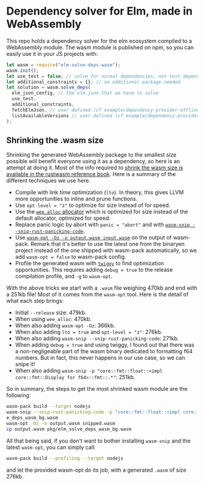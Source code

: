 # Dependency solver for Elm, made in WebAssembly

This repo holds a dependency solver for the elm ecosystem compiled to a WebAssembly module.
The wasm module is published on npm, so you can easily use it in your JS projects with:

```js
let wasm = require("elm-solve-deps-wasm");
wasm.init();
let use_test = false; // solve for normal dependencies, not test dependencies
let additional_constraints = {}; // no additional package needed
let solution = wasm.solve_deps(
  elm_json_config, // the elm.json that we have to solve
  use_test,
  additional_constraints,
  fetchElmJson, // user defined (cf example/dependency-provider-offline.js)
  listAvailableVersions // user defined (cf example/dependency-provider-offline.js)
);
```

## Shrinking the .wasm size

Shrinking the generated WebAssembly package to the smallest size possible will benefit everyone using it as a dependency, so here is an attempt at doing it.
Most of the info required to [shrink the wasm size is available in the rustwasm reference book][shrink-wasm].
Here is a summary of the different techniques we use here.

- Compile with link time optimization (`lto`). In theory, this gives LLVM more opportunities to inline and prune functions.
- Use `opt-level = "z"` to optimize for size instead of for speed.
- Use the [`wee_alloc` allocator][wee_alloc] which is optimized for size instead of the default allocator, optimized for speed.
- Replace panic logic by abort with `panic = "abort"` and with [`wasm-snip --snip-rust-panicking-code`][wasm-snip].
- Use [`wasm-opt -Oz -o output.wasm input.wasm`][wasm-opt] on the output of wasm-pack. Remark that it's better to use the latest one from the binaryen project instead of the one shipped with wasm-pack automatically, so we add `wasm-opt = false` to wasm-pack config.
- Profile the generated wasm with [`twiggy`][twiggy] to find optimization opportunities. This requires adding `debug = true` to the release compilation profile, and `-g` to `wasm-opt`.

With the above tricks we start with a `.wasm` file weighing 470kb and end with a 251kb file!
Most of it comes from the `wasm-opt` tool.
Here is the detail of what each step brings:

- Initial `--release` size: 479kb.
- When using `wee_alloc`: 470kb.
- When also adding `wasm-opt -Oz`: 366kb.
- When also adding `lto = true` and `opt-level = "z"`: 276kb.
- When also adding `wasm-snip --snip-rust-panicking-code`: 271kb.
- When adding `debug = true` and using twiggy, I found out that there was a non-negligeable part of the wasm binary dedicated to formatting f64 numbers. But in fact, this never happens in our use case, so we can snipe it!
- When also adding `wasm-snip -p "core::fmt::float::<impl core::fmt::Display for f64>::fmt::.*"`: 251kb.

So in summary, the steps to get the most shrinked wasm module are the following:

```sh
wasm-pack build --target nodejs
wasm-snip --snip-rust-panicking-code -p "core::fmt::float::<impl core::fmt::Display for f64>::fmt::.*" -o snipped.wasm pkg/elm_solv
e_deps_wasm_bg.wasm
wasm-opt -Oz -o output.wasm snipped.wasm
cp output.wasm pkg/elm_solve_deps_wasm_bg.wasm
```

All that being said, if you don't want to bother installing `wasm-snip` and the latest `wasm-opt`, you can simply call:
```sh
wasm-pack build --profiling --target nodejs
```
and let the provided wasm-opt do its job, with a generated `.wasm` of size 276kb.

[shrink-wasm]: https://rustwasm.github.io/docs/book/reference/code-size.html
[wee_alloc]: https://github.com/rustwasm/wee_alloc
[wasm-snip]: https://github.com/rustwasm/wasm-snip
[wasm-opt]: https://rustwasm.github.io/docs/book/reference/code-size.html#use-the-wasm-opt-tool
[twiggy]: https://rustwasm.github.io/twiggy/index.html
